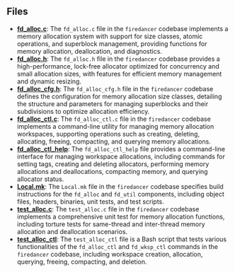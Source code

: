 
## Files
- **[fd_alloc.c](alloc/fd_alloc.c.driver.md)**: The `fd_alloc.c` file in the `firedancer` codebase implements a memory allocation system with support for size classes, atomic operations, and superblock management, providing functions for memory allocation, deallocation, and diagnostics.
- **[fd_alloc.h](alloc/fd_alloc.h.driver.md)**: The `fd_alloc.h` file in the `firedancer` codebase provides a high-performance, lock-free allocator optimized for concurrency and small allocation sizes, with features for efficient memory management and dynamic resizing.
- **[fd_alloc_cfg.h](alloc/fd_alloc_cfg.h.driver.md)**: The `fd_alloc_cfg.h` file in the `firedancer` codebase defines the configuration for memory allocation size classes, detailing the structure and parameters for managing superblocks and their subdivisions to optimize allocation efficiency.
- **[fd_alloc_ctl.c](alloc/fd_alloc_ctl.c.driver.md)**: The `fd_alloc_ctl.c` file in the `firedancer` codebase implements a command-line utility for managing memory allocation workspaces, supporting operations such as creating, deleting, allocating, freeing, compacting, and querying memory allocations.
- **[fd_alloc_ctl_help](alloc/fd_alloc_ctl_help.driver.md)**: The `fd_alloc_ctl_help` file provides a command-line interface for managing workspace allocations, including commands for setting tags, creating and deleting allocators, performing memory allocations and deallocations, compacting memory, and querying allocator status.
- **[Local.mk](alloc/Local.mk.driver.md)**: The `Local.mk` file in the `firedancer` codebase specifies build instructions for the `fd_alloc` and `fd_util` components, including object files, headers, binaries, unit tests, and test scripts.
- **[test_alloc.c](alloc/test_alloc.c.driver.md)**: The `test_alloc.c` file in the `firedancer` codebase implements a comprehensive unit test for memory allocation functions, including torture tests for same-thread and inter-thread memory allocation and deallocation scenarios.
- **[test_alloc_ctl](alloc/test_alloc_ctl.driver.md)**: The `test_alloc_ctl` file is a Bash script that tests various functionalities of the `fd_alloc_ctl` and `fd_wksp_ctl` commands in the `firedancer` codebase, including workspace creation, allocation, querying, freeing, compacting, and deletion.
